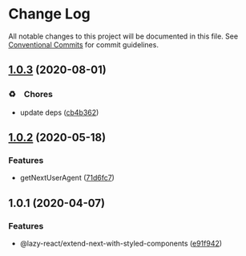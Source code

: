 # Change Log

All notable changes to this project will be documented in this file.
See [Conventional Commits](https://conventionalcommits.org) for commit guidelines.

## [1.0.3](https://github.com/bluelovers/ws-react/compare/@lazy-react/extend-next-with-styled-components@1.0.2...@lazy-react/extend-next-with-styled-components@1.0.3) (2020-08-01)


### ♻️　Chores

* update deps ([cb4b362](https://github.com/bluelovers/ws-react/commit/cb4b3628055a502fa0a7a51ce08541a9a723262e))





## [1.0.2](https://github.com/bluelovers/ws-react/compare/@lazy-react/extend-next-with-styled-components@1.0.1...@lazy-react/extend-next-with-styled-components@1.0.2) (2020-05-18)


### Features

* getNextUserAgent ([71d6fc7](https://github.com/bluelovers/ws-react/commit/71d6fc73e2854605d6d2e7f7b7ace05c94f594b1))





## 1.0.1 (2020-04-07)


### Features

* @lazy-react/extend-next-with-styled-components ([e91f942](https://github.com/bluelovers/ws-react/commit/e91f94267fe6eef38d8820908982da1351bb2de1))
